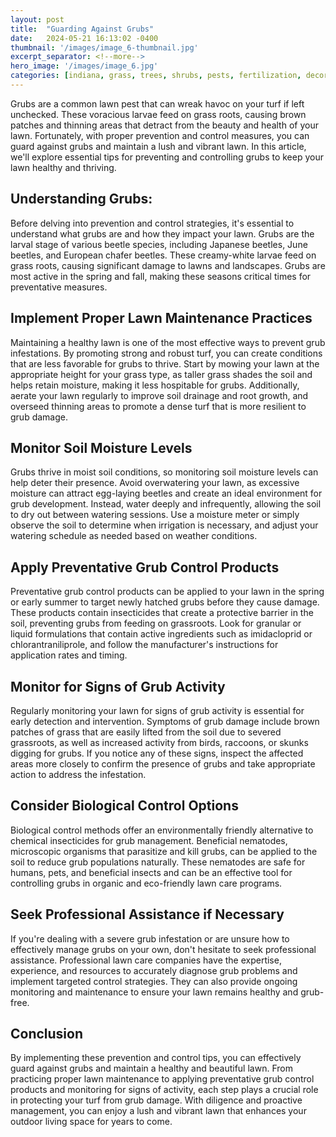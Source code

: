 ```yaml
---
layout: post
title:  "Guarding Against Grubs"
date:   2024-05-21 16:13:02 -0400
thumbnail: '/images/image_6-thumbnail.jpg'
excerpt_separator: <!--more-->
hero_image: '/images/image_6.jpg'
categories: [indiana, grass, trees, shrubs, pests, fertilization, decoration, curb appeal, garden, flowers, recreation]
---
```

Grubs are a common lawn pest that can wreak havoc on your turf if left unchecked. <!--more-->These voracious larvae feed on grass roots, causing brown patches and thinning areas that detract from the beauty and health of your lawn. Fortunately, with proper prevention and control measures, you can guard against grubs and maintain a lush and vibrant lawn. In this article, we'll explore essential tips for preventing and controlling grubs to keep your lawn healthy and thriving.

## Understanding Grubs:
Before delving into prevention and control strategies, it's essential to understand what grubs are and how they impact your lawn. Grubs are the larval stage of various beetle species, including Japanese beetles, June beetles, and European chafer beetles. These creamy-white larvae feed on grass roots, causing significant damage to lawns and landscapes. Grubs are most active in the spring and fall, making these seasons critical times for preventative measures.

## Implement Proper Lawn Maintenance Practices
Maintaining a healthy lawn is one of the most effective ways to prevent grub infestations. By promoting strong and robust turf, you can create conditions that are less favorable for grubs to thrive. Start by mowing your lawn at the appropriate height for your grass type, as taller grass shades the soil and helps retain moisture, making it less hospitable for grubs. Additionally, aerate your lawn regularly to improve soil drainage and root growth, and overseed thinning areas to promote a dense turf that is more resilient to grub damage.

## Monitor Soil Moisture Levels
Grubs thrive in moist soil conditions, so monitoring soil moisture levels can help deter their presence. Avoid overwatering your lawn, as excessive moisture can attract egg-laying beetles and create an ideal environment for grub development. Instead, water deeply and infrequently, allowing the soil to dry out between watering sessions. Use a moisture meter or simply observe the soil to determine when irrigation is necessary, and adjust your watering schedule as needed based on weather conditions.

## Apply Preventative Grub Control Products
Preventative grub control products can be applied to your lawn in the spring or early summer to target newly hatched grubs before they cause damage. These products contain insecticides that create a protective barrier in the soil, preventing grubs from feeding on grassroots. Look for granular or liquid formulations that contain active ingredients such as imidacloprid or chlorantraniliprole, and follow the manufacturer's instructions for application rates and timing.

## Monitor for Signs of Grub Activity
Regularly monitoring your lawn for signs of grub activity is essential for early detection and intervention. Symptoms of grub damage include brown patches of grass that are easily lifted from the soil due to severed grassroots, as well as increased activity from birds, raccoons, or skunks digging for grubs. If you notice any of these signs, inspect the affected areas more closely to confirm the presence of grubs and take appropriate action to address the infestation.

## Consider Biological Control Options
Biological control methods offer an environmentally friendly alternative to chemical insecticides for grub management. Beneficial nematodes, microscopic organisms that parasitize and kill grubs, can be applied to the soil to reduce grub populations naturally. These nematodes are safe for humans, pets, and beneficial insects and can be an effective tool for controlling grubs in organic and eco-friendly lawn care programs.

## Seek Professional Assistance if Necessary
If you're dealing with a severe grub infestation or are unsure how to effectively manage grubs on your own, don't hesitate to seek professional assistance. Professional lawn care companies have the expertise, experience, and resources to accurately diagnose grub problems and implement targeted control strategies. They can also provide ongoing monitoring and maintenance to ensure your lawn remains healthy and grub-free.

## Conclusion
By implementing these prevention and control tips, you can effectively guard against grubs and maintain a healthy and beautiful lawn. From practicing proper lawn maintenance to applying preventative grub control products and monitoring for signs of activity, each step plays a crucial role in protecting your turf from grub damage. With diligence and proactive management, you can enjoy a lush and vibrant lawn that enhances your outdoor living space for years to come.
